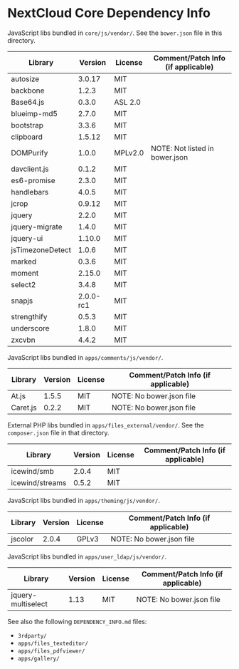 NextCloud Core Dependency Info
==============================

JavaScript libs bundled in `core/js/vendor/`.
See the `bower.json` file in this directory.

| Library | Version | License           | Comment/Patch Info (if applicable)  |
| ---     | ---     | ---               | ---                                 |
| autosize | 3.0.17 | MIT               |                                     |
| backbone | 1.2.3  | MIT               |                                     |     
| Base64.js | 0.3.0 | ASL 2.0           |                                     |
| blueimp-md5 | 2.7.0 | MIT             |                                     |
| bootstrap | 3.3.6 | MIT               |                                     |
| clipboard | 1.5.12 | MIT              |                                     |
| DOMPurify | 1.0.0 | MPLv2.0           | NOTE: Not listed in bower.json      |
| davclient.js | 0.1.2 | MIT            |                                     |
| es6-promise | 2.3.0 | MIT             |                                     |
| handlebars | 4.0.5 | MIT              |                                     |
| jcrop   | 0.9.12  | MIT               |                                     |
| jquery  | 2.2.0   | MIT               |                                     |                   
| jquery-migrate | 1.4.0 | MIT          |                                     |
| jquery-ui | 1.10.0 | MIT              |                                     |
| jsTimezoneDetect  | 1.0.6 | MIT       |                                     |
| marked  | 0.3.6   | MIT               |                                     |
| moment  | 2.15.0  | MIT               |                                     |
| select2 | 3.4.8   | MIT               |                                     |
| snapjs  | 2.0.0-rc1 | MIT             |                                     |
| strengthify | 0.5.3 | MIT             |                                     |
| underscore | 1.8.0 | MIT              |                                     |
| zxcvbn  | 4.4.2   | MIT               |                                     |

JavaScript libs bundled in `apps/comments/js/vendor/`.

| Library | Version | License           | Comment/Patch Info (if applicable)  |
| ---     | ---     | ---               | ---                                 |
| At.js   | 1.5.5   | MIT               | NOTE: No bower.json file            |
| Caret.js | 0.2.2  | MIT               | NOTE: No bower.json file            |

External PHP libs bundled in `apps/files_external/vendor/`.
See the `composer.json` file in that directory.

| Library | Version | License           | Comment/Patch Info (if applicable)  |
| ---     | ---     | ---               | ---                                 |
| icewind/smb | 2.0.4 | MIT             |                                     |
| icewind/streams | 0.5.2 | MIT         |                                     |

JavaScript libs bundled in `apps/theming/js/vendor/`.

| Library | Version | License           | Comment/Patch Info (if applicable)  |
| ---     | ---     | ---               | ---                                 |
| jscolor | 2.0.4   | GPLv3             | NOTE: No bower.json file            |

JavaScript libs bundled in `apps/user_ldap/js/vendor/`.

| Library | Version | License           | Comment/Patch Info (if applicable)  |
| ---     | ---     | ---               | ---                                 |
| jquery-multiselect | 1.13 | MIT       | NOTE: No bower.json file            |

See also the following `DEPENDENCY_INFO.md` files:
- `3rdparty/`
- `apps/files_texteditor/`
- `apps/files_pdfviewer/`
- `apps/gallery/`
